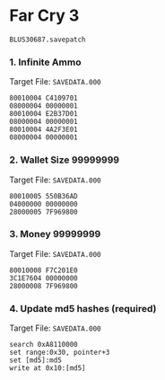 #  Far Cry 3 

`BLUS30687.savepatch`

### 1. Infinite Ammo

Target File: `SAVEDATA.000`

```
80010004 C4109701
08000004 00000001
80010004 E2B37D01
08000004 00000001
80010004 4A2F3E01
08000004 00000001
```

### 2. Wallet Size 99999999

Target File: `SAVEDATA.000`

```
80010005 550B36AD
04000000 00000000
28000005 7F969800
```

### 3. Money 99999999

Target File: `SAVEDATA.000`

```
80010008 F7C201E0
3C1E7604 00000000
28000008 7F969800
```

### 4. Update md5 hashes (required)

Target File: `SAVEDATA.000`

```
search 0xA8110000
set range:0x30, pointer+3
set [md5]:md5
write at 0x10:[md5]
```

